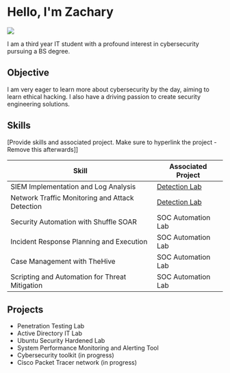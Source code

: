 # Hello, I'm Zachary
<a href="www.linkedin.com/in/zachary-o-6693862b4"><img src="https://img.shields.io/badge/-LinkedIn-0072b1?&style=for-the-badge&logo=linkedin&logoColor=white" /></a>


I am a third year IT student with a profound interest in cybersecurity pursuing a BS degree. 

## Objective

I am very eager to learn more about cybersecurity by the day, aiming to learn ethical hacking. I also have a driving passion to create security engineering solutions.


## Skills
[Provide skills and associated project. Make sure to hyperlink the project - Remove this afterwards]]

| Skill                                         | Associated Project         |
|-----------------------------------------------|----------------------------|
| SIEM Implementation and Log Analysis          | <a href="https://google.com">Detection Lab</a>|
| Network Traffic Monitoring and Attack Detection | <a href="https://google.com">Detection Lab</a>|
| Security Automation with Shuffle SOAR         | SOC Automation Lab|
| Incident Response Planning and Execution      | SOC Automation Lab|
| Case Management with TheHive                  | SOC Automation Lab|
| Scripting and Automation for Threat Mitigation | SOC Automation Lab|


## Projects
- Penetration Testing Lab
- Active Directory IT Lab
- Ubuntu Security Hardened Lab
- System Performance Monitoring and Alerting Tool
- Cybersecurity toolkit (in progress)
- Cisco Packet Tracer network (in progress)
